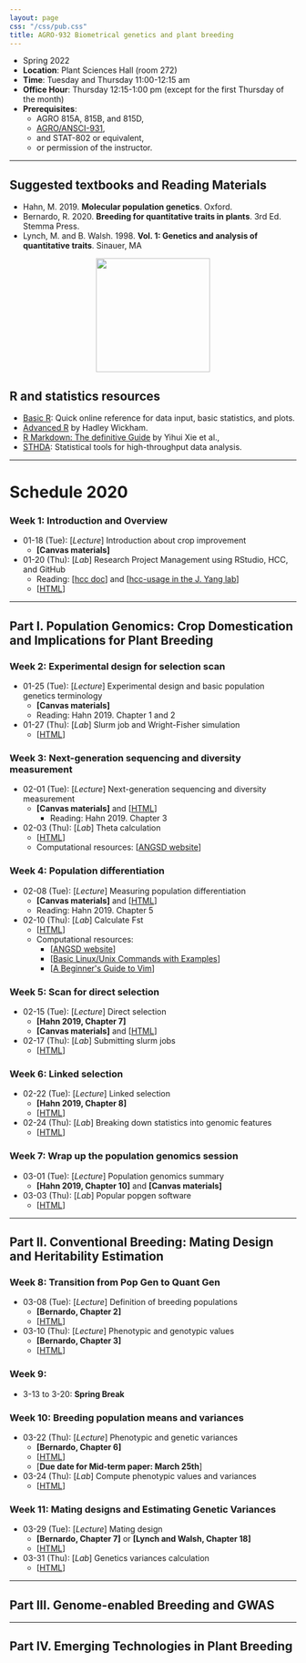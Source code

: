 ```yaml
---
layout: page
css: "/css/pub.css"
title: AGRO-932 Biometrical genetics and plant breeding
---
```



- Spring 2022
- **Location**: Plant Sciences Hall (room 272)
- **Time**: Tuesday and Thursday 11:00-12:15 am
- **Office Hour**: Thursday 12:15-1:00 pm (except for the first Thursday of the month)
- **Prerequisites**:
  - AGRO 815A, 815B, and 815D,
  - [AGRO/ANSCI-931](https://jyanglab.com/AGRO-931/),
  - and	STAT-802 or equivalent,
  - or permission of the instructor.

------------

## Suggested textbooks and Reading Materials

- Hahn, M. 2019. __Molecular population genetics__. Oxford.
- Bernardo, R. 2020. __Breeding for quantitative traits in plants__. 3rd Ed. Stemma Press.
- Lynch, M. and B. Walsh. 1998. __Vol. 1: Genetics and analysis of quantitative traits__. Sinauer, MA  


<p align="center">
  <img src="https://i.imgur.com/tSfGg4c.png" height="200px">
</p>

## R and statistics resources

- [Basic R](https://www.statmethods.net/): Quick online reference for data input, basic statistics, and plots.
- [Advanced R](http://adv-r.had.co.nz/) by Hadley Wickham.
- [R Markdown: The definitive Guide](https://bookdown.org/yihui/rmarkdown/) by Yihui Xie et al.,
- [STHDA](http://www.sthda.com/english/): Statistical tools for high-throughput data analysis.

--------------------

# Schedule 2020

### **Week 1**: Introduction and Overview
- 01-18 (Tue): [_Lecture_] Introduction about crop improvement
  - __[Canvas materials]__
- 01-20 (Thu): [_Lab_] Research Project Management using RStudio, HCC, and GitHub    
  - Reading: [[hcc doc](https://hcc.unl.edu/docs/)] and [[hcc-usage in the J. Yang lab](https://jyanglab.com/2018-09-06-hcc/)]  
  - [[HTML](https://jyanglab.com/slides/2022-agro932/w1lab.html#1)]   

----------------

## Part I. Population Genomics: Crop Domestication and Implications for Plant Breeding

### **Week 2**: Experimental design for selection scan
- 01-25 (Tue): [_Lecture_] Experimental design and basic population genetics terminology
  - __[Canvas materials]__
  - Reading: Hahn 2019. Chapter 1 and 2
- 01-27 (Thu): [_Lab_] Slurm job and  Wright-Fisher simulation
  - [[HTML](https://jyanglab.com/slides/2022-agro932/w2lab.html#1)]

### **Week 3**: Next-generation sequencing and diversity measurement
- 02-01 (Tue): [_Lecture_] Next-generation sequencing and diversity measurement
  - __[Canvas materials]__ and [[HTML](https://jyanglab.com/slides/2022-agro932/w3class_theta.html#1)]
    - Reading: Hahn 2019. Chapter 3
- 02-03 (Thu): [_Lab_] Theta calculation
  - [[HTML](https://jyanglab.com/slides/2022-agro932/w3lab.html#1)]
  - Computational resources: [[ANGSD website](http://www.popgen.dk/angsd/index.php/ANGSD)]

### **Week 4**: Population differentiation
- 02-08 (Tue): [_Lecture_] Measuring population differentiation
  - __[Canvas materials]__ and [[HTML](https://jyanglab.com/slides/2022-agro932/w4class.html#1)]
  -  Reading: Hahn 2019. Chapter 5
- 02-10 (Thu): [_Lab_] Calculate Fst
  - [[HTML](https://jyanglab.com/slides/2022-agro932/w4lab.html#1)]
  - Computational resources:
    - [[ANGSD website](http://www.popgen.dk/angsd/index.php/ANGSD)]
    - [[Basic Linux/Unix Commands with Examples](https://www.guru99.com/must-know-linux-commands.html)]
    - [[A Beginner's Guide to Vim](https://www.linux.com/tutorials/vim-101-beginners-guide-vim/)]

### **Week 5**: Scan for direct selection
- 02-15 (Tue): [_Lecture_] Direct selection
  - __[Hahn 2019, Chapter 7]__
  - __[Canvas materials]__ and [[HTML](https://jyanglab.com/slides/2022-agro932/w5class.html#1)]
- 02-17 (Thu): [_Lab_] Submitting slurm jobs
  - [[HTML](https://jyanglab.com/slides/2022-agro932/w5lab.html#1)]

### **Week 6**: Linked selection
- 02-22 (Tue): [_Lecture_] Linked selection
  - __[Hahn 2019, Chapter 8]__
  - [[HTML](https://jyanglab.com/slides/2022-agro932/w6class.html#1)]
- 02-24 (Thu): [_Lab_] Breaking down statistics into genomic features
  - [[HTML](https://jyanglab.com/slides/2022-agro932/w6lab.html#1)]


<!--

### **Week 5**: Scan for direct selection
- 02-15 (Tue): [_Lecture_] Direct selection
  - __[Hahn 2019, Chapter 7]__
  - __[Canvas materials]__ and [[HTML](https://jyanglab.com/AGRO-932/chapters/a1.1-popgen/c7_direct_sel.html#1)]
- 02-17 (Thu): [_Lab_] Visualize theta Fst results
  - [[HTML](https://jyanglab.com/AGRO-932/chapters/a1.2-lab/w5lab.html#1)]
  - Basic R tutorial: [[Quick-R](https://www.statmethods.net/)] and [[RStudio Cheat Sheets](https://rstudio.com/resources/cheatsheets/)]

### **Week 6**: Linked selection
- 02-22 (Tue): [_Lecture_] Linked selection
  - __[Hahn 2019, Chapter 8]__
  - __[Canvas materials]__ and [[HTML](https://jyanglab.com/AGRO-932/chapters/a1.1-popgen/c8_linked_sel.html#1)]
- 02-24 (Thu): [_Lab_] Breaking down theta statistics into genomic features
  - __[HW1 Due]__
  - [[HTML](https://jyanglab.com/AGRO-932/chapters/a1.2-lab/w6lab.html#1)]

-->

### **Week 7**: Wrap up the population genomics session
- 03-01 (Tue): [_Lecture_] Population genomics summary
  - __[Hahn 2019, Chapter 10]__ and __[Canvas materials]__ 
- 03-03 (Thu): [_Lab_] Popular popgen software
  - [[HTML](https://jyanglab.com/slides/2022-agro932/w7lab.html#1)]


----------

## Part II. Conventional Breeding: Mating Design and Heritability Estimation

### **Week 8**: Transition from Pop Gen to Quant Gen
- 03-08 (Tue): [_Lecture_] Definition of breeding populations
  - __[Bernardo, Chapter 2]__
  - [[HTML](https://jyanglab.com/slides/2022-agro932/w8class1.html#1)]
- 03-10 (Thu): [_Lecture_] Phenotypic and genotypic values
  - __[Bernardo, Chapter 3]__ 
  - [[HTML](https://jyanglab.com/slides/2022-agro932/w8class2.html#1)]
  
### **Week 9**:
- 3-13 to 3-20: __Spring Break__

### **Week 10**: Breeding population means and variances
- 03-22 (Thu): [_Lecture_] Phenotypic and genetic variances
  - __[Bernardo, Chapter 6]__ 
  - [[HTML](https://jyanglab.com/slides/2022-agro932/w10class_variance.html#1)]
  - [__Due date for Mid-term paper: March 25th__]
- 03-24 (Thu): [_Lab_] Compute phenotypic values and variances
  - [[HTML](https://jyanglab.com/slides/2022-agro932/w10lab.html#1)]

### **Week 11**: Mating designs and Estimating Genetic Variances
- 03-29 (Tue): [_Lecture_] Mating design
  - __[Bernardo, Chapter 7]__ or __[Lynch and Walsh, Chapter 18]__
  - [[HTML](https://jyanglab.com/slides/2022-agro932/w11class.html#1)]
- 03-31 (Thu): [_Lab_] Genetics variances calculation
  - [[HTML](https://jyanglab.com/slides/2022-agro932/w11lab_2022.html#1)]


<!--

### **Week 11**: Mating designs and Estimating Genetic Variances
- 03-29 (Tue): [_Lecture_] Mating design
  - __[Bernardo, Chapter 7]__ or __[Lynch and Walsh, Chapter 18]__
  - [[HTML](https://jyanglab.com/AGRO-932/chapters/a2.1-qg/rex7_mating.html#1)]
- 03-31 (Thu): [_Lab_] Genetics variances calculation
  - [[HTML](https://jyanglab.com/AGRO-932/chapters/a2.2-lab/w9lab.html)]


---------------------

<!--
- Note: our course switch to Zoom online course because of the Covid-19 pandemic

### **Week 12**: Best linear unbiased prediction
- 04-05 (Tue): [_Lecture_] BLUP introduction and Matrix operations
  - __[Bernardo, Chapter 10]__ or __[Lynch and Walsh, Chapter 8]__
  - [[HTML](https://jyanglab.com/AGRO-932/chapters/a2.1-qg/rex10_blup.html)]
- 04-07 (Thu): [_Lecture_] BLUP calculation for breeding populations
  - [[HTML](https://jyanglab.com/AGRO-932/chapters/a2.1-qg/rex10_blup2.html)]

### **Week 13**: Genome-enabled selection
- 04-12 (Tue): [_Lecture_] Genomic selection
  - __[Bernardo, Chapter 11]__
  - __[Canvas materials]__ and [[HTML](https://jyanglab.com/AGRO-932/chapters/a2.1-qg/rex11_gs1.html)]
- 04-14 (Thu): [_Lab_] Genomic selection in practice
  - __[Canvas materials]__ and [[HTML](https://jyanglab.com/AGRO-932/chapters/a2.1-qg/rex11_gs2.html)]

### **Week 14**: Association mapping via mixed models
- 04-19 (Tue): [_Lecture_] Genome-wide association study
  - __[Bernardo, Chapter 11]__
  - __[Canvas materials]__ and [[HTML](https://jyanglab.com/AGRO-932/chapters/a2.1-qg/rex11_gwas1.html)]
- 04-21(Thu): [_Lab1_] GWAS in practice (1)
  - [[Zhao et al., 2011](https://www.nature.com/articles/ncomms1467)] and [[HTML](https://jyanglab.com/AGRO-932/chapters/a2.1-qg/rex11_gwas2.html)]

- 04-26 (Tue): [_Lab2_] GWAS in practice (2)
  - [[Zhao et al., 2011](https://www.nature.com/articles/ncomms1467)] and [[HTML](https://jyanglab.com/AGRO-932/chapters/a2.1-qg/rex11_gwas2.html)]

-->

---------------------

## Part III. Genome-enabled Breeding and GWAS

---------------------

## Part IV. Emerging Technologies in Plant Breeding

<!--
### **Week15**:

- 4-28 (Thu): Summary and emerging technologies
  - [__Due date for final paper and final code__]
  - __[Slides in Canvas]__
  - HW Keys: [[HTML](https://jyanglab.com/AGRO-932/chapters/a2.2-lab/w15_hw_keys.html)]

### **Week16**:
- 05-03 (Tue): [__Final project presentation__]
- 05-06 (Thu): [__Final project presentation__] [__Due date for final code review__]

-->
